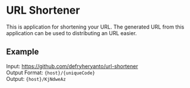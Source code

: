 # URL Shortener
This is application for shortening your URL. The generated URL from this application can be used to distributing an URL easier.

## Example
Input: https://github.com/defryheryanto/url-shortener  
Output Format: `{host}/{uniqueCode}`  
Output: `{host}/KjNdweAz`  
